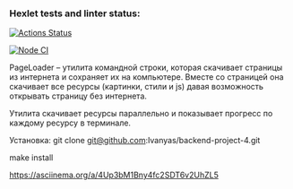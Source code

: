 ### Hexlet tests and linter status:
[![Actions Status](https://github.com/Ivanyas/backend-project-4/actions/workflows/hexlet-check.yml/badge.svg)](https://github.com/Ivanyas/backend-project-4/actions)

[![Node CI](https://github.com/Ivanyas/backend-project-4/actions/workflows/nodejs.yml/badge.svg)](https://github.com/Ivanyas/backend-project-4/actions/workflows/nodejs.yml)

PageLoader – утилита командной строки, которая скачивает страницы из интернета и сохраняет их на компьютере. Вместе со страницей она скачивает все ресурсы (картинки, стили и js) давая возможность открывать страницу без интернета.

Утилита скачивает ресурсы параллельно и показывает прогресс по каждому ресурсу в терминале.

Установка: git clone git@github.com:Ivanyas/backend-project-4.git

make install

https://asciinema.org/a/4Up3bM1Bny4fc2SDT6v2UhZL5